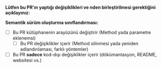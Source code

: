 **Lütfen bu PR'ın yaptığı değişiklikleri ve nden birleştirilmesi gerektiğini açıklayınız:**


**Semantik sürüm oluşturma sınıflandırması:**  
- [ ] Bu PR kütüphanenin arayüzünü değiştirir (Method yada parametre eklenemsi)
  - [ ] Bu PR değişiklikler içerir (Method silinmesi yada yeniden adlandırılaması, farklı yöntemler)
- [ ] Bu PR **sadece** kod-dışı değişiklikler içerir (dökümantasyon, README, websitesi vs.)